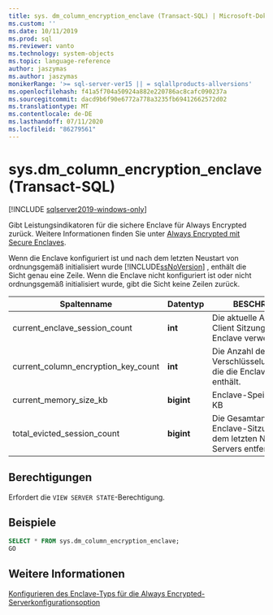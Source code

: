 ```yaml
---
title: sys. dm_column_encryption_enclave (Transact-SQL) | Microsoft-Dokumentation
ms.custom: ''
ms.date: 10/11/2019
ms.prod: sql
ms.reviewer: vanto
ms.technology: system-objects
ms.topic: language-reference
author: jaszymas
ms.author: jaszymas
monikerRange: '>= sql-server-ver15 || = sqlallproducts-allversions'
ms.openlocfilehash: f41a5f704a50924a882e220786ac8cafc090237a
ms.sourcegitcommit: dacd9b6f90e6772a778a3235fb69412662572d02
ms.translationtype: MT
ms.contentlocale: de-DE
ms.lasthandoff: 07/11/2020
ms.locfileid: "86279561"
---
```

# <a name="sysdm_column_encryption_enclave-transact-sql"></a>sys.dm_column_encryption_enclave (Transact-SQL)
[!INCLUDE [sqlserver2019-windows-only](../../includes/applies-to-version/sqlserver2019-windows-only.md)]

Gibt Leistungsindikatoren für die sichere Enclave für Always Encrypted zurück. Weitere Informationen finden Sie unter [Always Encrypted mit Secure Enclaves](../security/encryption/always-encrypted-enclaves.md).

Wenn die Enclave konfiguriert ist und nach dem letzten Neustart von ordnungsgemäß initialisiert wurde [!INCLUDE[ssNoVersion](../../includes/ssnoversion-md.md)] , enthält die Sicht genau eine Zeile. Wenn die Enclave nicht konfiguriert ist oder nicht ordnungsgemäß initialisiert wurde, gibt die Sicht keine Zeilen zurück. 

|Spaltenname|Datentyp|BESCHREIBUNG|  
|-----------------|---------------|-----------------|  
|current_enclave_session_count|**int**|Die aktuelle Anzahl von Client Sitzungen, die die Enclave verwenden.|  
|current_column_encryption_key_count|**int**|Die Anzahl der Spalten Verschlüsselungsschlüssel, die die Enclave zurzeit enthält.|  
|current_memory_size_kb|**bigint**|Enclave-Speichergröße in KB|  
|total_evicted_session_count|**bigint**|Die Gesamtanzahl der Enclave-Sitzungen, die seit dem letzten Neustart des Servers entfernt wurden.|   
  
## <a name="permissions"></a>Berechtigungen  
Erfordert die `VIEW SERVER STATE`-Berechtigung.   
  
## <a name="examples"></a>Beispiele  
 
```sql  
SELECT * FROM sys.dm_column_encryption_enclave;  
GO  
```  
  
## <a name="see-also"></a>Weitere Informationen  
 [Konfigurieren des Enclave-Typs für die Always Encrypted-Serverkonfigurationsoption](../../database-engine/configure-windows/configure-column-encryption-enclave-type.md)
  
  
